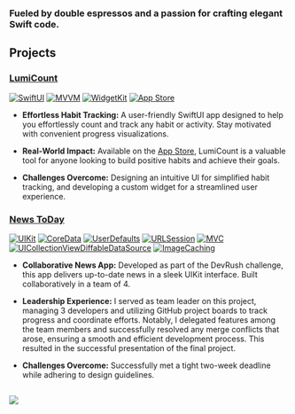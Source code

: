### Fueled by double espressos and a passion for crafting elegant Swift code.

## Projects

### [LumiCount](https://github.com/ilyapaddubny/LumiCount)
[![SwiftUI](https://img.shields.io/badge/Swift_UI-007AFF?style=for-the-badge&logo=SwiftUI&logoColor=white)](https://developer.apple.com/xcode/swiftui/)
[![MVVM](https://img.shields.io/badge/MVVM-FF9500?style=for-the-badge)](https://en.wikipedia.org/wiki/Model%E2%80%93view%E2%80%93viewmodel)
[![WidgetKit](https://img.shields.io/badge/Widget_Kit-007AFF?style=for-the-badge)](https://developer.apple.com/documentation/widgetkit)
[![App Store](https://img.shields.io/badge/App%20Store-FF9500?style=for-the-badge&logo=App-Store&logoColor=white)](https://developer.apple.com/app-store/)






* **Effortless Habit Tracking:** A user-friendly SwiftUI app designed to help you effortlessly count and track any habit or activity. Stay motivated with convenient progress visualizations.

* **Real-World Impact:** Available on the [App Store](https://apps.apple.com/ee/app/lumicount/id6450320791), LumiCount is a valuable tool for anyone looking to build positive habits and achieve their goals.

* **Challenges Overcome:** Designing an intuitive UI for simplified habit tracking, and developing a custom widget for a streamlined user experience.

### [News ToDay](https://github.com/ilyapaddubny/News-ToDay)
[![UIKit](https://img.shields.io/badge/UI_Kit-FF9500?style=for-the-badge&logo=UIKit&logoColor=white)](https://developer.apple.com/documentation/uikit)
[![CoreData](https://img.shields.io/badge/Core_Data-007AFF?style=for-the-badge&logo=CoreData)](https://developer.apple.com/documentation/coredata)
[![UserDefaults](https://img.shields.io/badge/User_Defaults-FF9500?style=for-the-badge)](https://developer.apple.com/documentation/foundation/userdefaults)
[![URLSession](https://img.shields.io/badge/URL_Session-007AFF?style=for-the-badge)](https://developer.apple.com/documentation/foundation/urlsession)
[![MVC](https://img.shields.io/badge/MVC-FF9500?style=for-the-badge)](https://en.wikipedia.org/wiki/Model%E2%80%93view%E2%80%93controller)
[![UICollectionViewDiffableDataSource](https://img.shields.io/badge/UICollectionView_Diffable_Data_Source-007AFF?style=for-the-badge)](https://developer.apple.com/documentation/uikit/uicollectionviewdiffabledatasource)
[![ImageCaching](https://img.shields.io/badge/Image_Caching-FF9500?style=for-the-badge)](https://developer.apple.com/documentation/uikit/uiimageview/loading_and_displaying_a_remote_image)



* **Collaborative News App:** Developed as part of the DevRush challenge, this app delivers up-to-date news in a sleek UIKit interface. Built collaboratively in a team of 4.

* **Leadership Experience:** I served as team leader on this project, managing 3 developers and utilizing GitHub project boards to track progress and coordinate efforts. Notably, I delegated features among the team members and successfully resolved any merge conflicts that arose, ensuring a smooth and efficient development process. This resulted in the successful presentation of the final project.

* **Challenges Overcome:** Successfully met a tight two-week deadline while adhering to design guidelines. 

<!--
<details>
<summary>Additional Projects</summary>

* **Project 3** (Short description within toggle)
* **Project 4** (Short description within toggle)
</details>
-->


## 
![](http://github-profile-summary-cards.vercel.app/api/cards/stats?username=ilyapaddubny&theme=swift)
<!--
**ilyapaddubny/ilyapaddubny** is a ✨ _special_ ✨ repository because its `README.md` (this file) appears on your GitHub profile.

Here are some ideas to get you started:

- 🔭 I’m currently working on ...
- 🌱 I’m currently learning ...
- 👯 I’m looking to collaborate on ...
- 🤔 I’m looking for help with ...
- 💬 Ask me about ...
- 📫 How to reach me: ...
- 😄 Pronouns: ...
- ⚡ Fun fact: ...
-->
